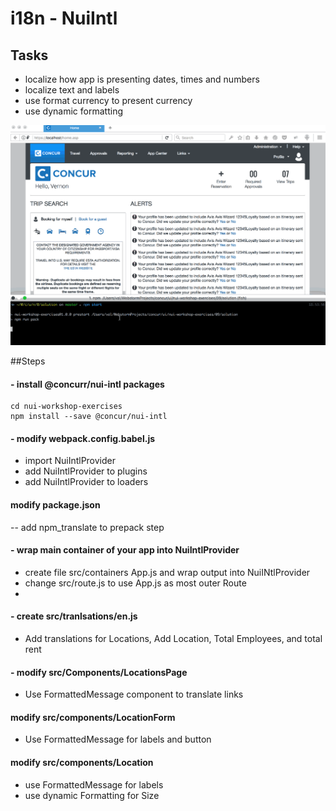 # i18n - NuiIntl

## Tasks

- localize how app is presenting  dates, times and numbers
- localize text and labels
- use format currency to present currency
- use dynamic formatting

![](images/09.gif)


##Steps

#### - install @concurr/nui-intl packages
```
cd nui-workshop-exercises
npm install --save @concur/nui-intl
```

#### - modify webpack.config.babel.js
- import NuiIntlProvider
- add NuiIntlProvider to plugins
- add NuiIntlProvider to loaders

#### modify package.json
-- add npm_translate to prepack step

#### - wrap main container of your app into NuiIntlProvider
- create file src/containers App.js and wrap output into NuiINtlProvider
- change src/route.js to use App.js as most outer Route
-


#### - create  src/tranlsations/en.js
- Add translations for Locations, Add Location, Total Employees, and total rent


#### - modify src/Components/LocationsPage
- Use FormattedMessage component to translate links

#### modify src/components/LocationForm
- Use FormattedMessage for labels and button

#### modify src/components/Location
- use FormattedMessage for labels
- use dynamic Formatting for Size
